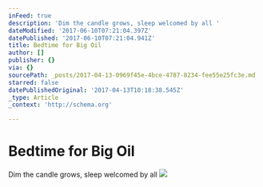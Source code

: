 ```yaml
---
inFeed: true
description: 'Dim the candle grows, sleep welcomed by all '
dateModified: '2017-06-10T07:21:04.397Z'
datePublished: '2017-06-10T07:21:04.941Z'
title: Bedtime for Big Oil
author: []
publisher: {}
via: {}
sourcePath: _posts/2017-04-13-0969f45e-4bce-4787-8234-fee55e25fc3e.md
starred: false
datePublishedOriginal: '2017-04-13T10:18:38.545Z'
_type: Article
_context: 'http://schema.org'

---
```

# Bedtime for Big Oil

Dim the candle grows, sleep welcomed by all ![](https://the-grid-user-content.s3-us-west-2.amazonaws.com/c0d29abc-04b8-400b-abe6-9d448b042284.jpg)